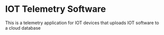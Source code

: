 # IOT Telemetry Software
This is a telemetry application for IOT devices that uploads IOT software to a cloud database
